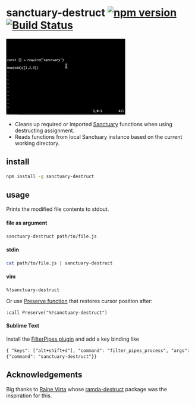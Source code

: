 # sanctuary-destruct [![npm version](https://badge.fury.io/js/sanctuary-destruct.svg)](https://www.npmjs.com/package/sanctuary-destruct) [![Build Status](https://travis-ci.org/bijoythomas/sanctuary-destruct.svg?branch=master)](https://travis-ci.org/bijoythomas/sanctuary-destruct)

![demo](https://github.com/bijoythomas/sanctuary-destruct/blob/master/demo.gif)

- Cleans up required or imported [Sanctuary](https://sanctuary.js.org/) functions when
  using destructing assignment.
- Reads functions from local Sanctuary instance based on the current working
  directory.

## install

```sh
npm install -g sanctuary-destruct
```

## usage

Prints the modified file contents to stdout.

#### file as argument

```sh
sanctuary-destruct path/to/file.js
```

#### stdin

```sh
cat path/to/file.js | sanctuary-destruct
```

#### vim

```
%!sanctuary-destruct
```

Or use [Preserve function](https://technotales.wordpress.com/2010/03/31/preserve-a-vim-function-that-keeps-your-state/)
that restores cursor position after:

```
:call Preserve("%!sanctuary-destruct")
```


#### Sublime Text
Install the [FilterPipes plugin](https://packagecontrol.io/packages/FilterPipes) and add a key binding like
```
{ "keys": ["alt+shift+d"], "command": "filter_pipes_process", "args": {"command": "sanctuary-destruct"}}
```

## Acknowledgements

Big thanks to [Raine Virta](https://github.com/raine) whose [ramda-destruct](https://github.com/raine/ramda-destruct) package was the inspiration for this.
